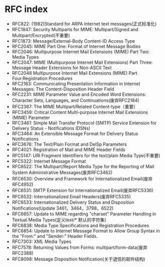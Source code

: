 # RFC index
- RFC822: (1982)Standard for ARPA Internet text messages(正式标准化)
- RFC1847: Security Multiparts for MIME: Multipart/Signed and Multipart/Encrypted(不重要)
- RFC1873: Message/External-Body Content-ID Access Type
- RFC2045: MIME Part One: Format of Internet Message Bodies
- RFC2046: Multipurpose Internet Mail Extensions (MIME) Part Two: Media Types
- RFC2047: MIME (Multipurpose Internet Mail Extensions) Part Three: Message Header Extensions for Non-ASCII Text
- RFC2048 Multipurpose Internet Mail Extensions (MIME) Part Four:Registration Procedures
- RFC2183: Communicating Presentation Information in Internet Messages: The Content-Disposition Header Field
- RFC2231: MIME Parameter Value and Encoded Word Extensions: Character Sets, Languages, and Continuations(废弃RFC2184)
- RFC2387: The MIME Multipart/Related Content-type（重要）
- RFC3459: Critical Content Multi-purpose Internet Mail Extensions (MIME) Parameter
- RFC3461: Simple Mail Transfer Protocol (SMTP) Service Extension for Delivery Status - Notifications (DSNs)
- RFC3464: An Extensible Message Format for Delivery Status Notifications
- RFC3676: The Text/Plain Format and DelSp Parameters
- RFC4021: Registration of Mail and MIME Header Fields
- RFC5147: URI Fragment Identifiers for the text/plain Media Type(不重要)
- RFC5322: Internet Message Format
- RFC6522: The Multipart/Report Media Type for the Reporting of Mail System Administrative Messages(废弃RFC3462)
- RFC6530: Overview and Framework for Internationalized Email(废弃RFC4952)
- RFC6531: SMTP Extension for Internationalized Email(废弃RFC5336)
- RFC6532: Internationalized Email Headers(废弃RFC5335)
- RFC6533: Internationalized Delivery Status and Disposition Notifications(Update 3461，3464，3798，6522)
- RFC6657: Update to MIME regarding "charset" Parameter Handling in Textual Media Types(定义text/* 默认的字符集)
- RFC6838: Media Type Specifications and Registration Procedures
- RFC6854: Update to Internet Message Format to Allow Group Syntax in the "From:" and "Sender:" Header Fields.
- RFC7303: XML Media Types
- RFC7578: Returning Values from Forms: multipart/form-data(废弃RFC2388)
- RFC8098: Message Disposition Notification(关于退信的邮件结构)
